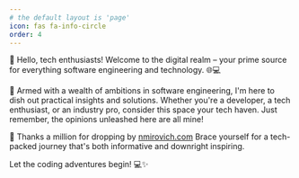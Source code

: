 ```yaml
---
# the default layout is 'page'
icon: fas fa-info-circle
order: 4
---
```

<!-- markdownlint-disable MD041 -->

👋 Hello, tech enthusiasts! Welcome to the digital realm – your prime source for everything software engineering and technology. 🌐💻

🚀 Armed with a wealth of ambitions in software engineering, I'm here to dish out practical insights and solutions. Whether you're a developer, a tech enthusiast, or an industry pro, consider this space your tech haven. Just remember, the opinions unleashed here are all mine!

🙌 Thanks a million for dropping by [nmirovich.com](https://www.nmirovich.com) Brace yourself for a tech-packed journey that's both informative and downright inspiring.

Let the coding adventures begin! 💻✨

<!-- markdownlint-enable MD041 -->

